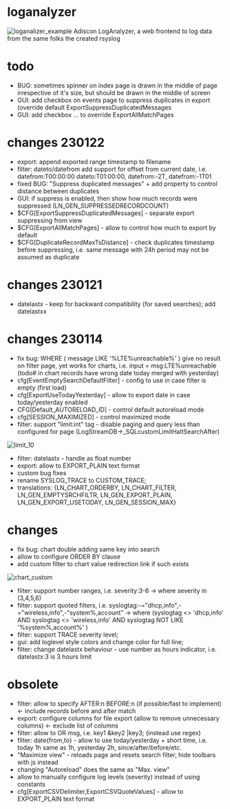 # loganalyzer

![loganalizer_example](https://user-images.githubusercontent.com/8426197/209875963-b7438f3b-9052-4e8f-9f22-05794e1e54a5.png)
Adiscon LogAnalyzer, a web frontend to log data from the same folks the created rsyslog

# todo
 - BUG: sometimes spinner on index page is drawn in the middle of page irrespective of it's size, but should be drawn in the middle of screen
 - GUI: add checkbox on events page to suppress duplicates in export (override default ExportSuppressDuplicatedMessages
 - GUI: add checkbox ... to override ExportAllMatchPages
 
# changes 230122
 - export: append exported range timestamp to filename
 - filter: dateto/datefrom add support for offset from current date, i.e. datefrom:T00:00:00 dateto:T01:00:00, datefrom:\-2T, datefrom:\-1T01
 - fixed BUG: "Suppress duplicated messages" + add property to control distance between duplicates
 - GUI: if suppress is enabled, then show how much records were suppressed (LN_GEN_SUPPRESSEDRECORDCOUNT)
 - $CFG[ExportSuppressDuplicatedMessages] - separate export suppressing from view
 - $CFG[ExportAllMatchPages] - allow to control how much to export by default
 - $CFG[DuplicateRecordMaxTsDistance] - check duplicates timestamp before suppressing, i.e. same message with 24h period may not be assumed as duplicate

# changes 230121
 - datelastx - keep for backward compatibility (for saved searches); add datelastxx

# changes 230114
 - fix bug: WHERE ( message LIKE '%LTE%unreachable%' ) give no result on filter page, yet works for charts, i.e. input = msg:LTE%unreachable (todo# in chart records have wrong date today merged with yesterday)
 - cfg[EventEmptySearchDefaultFilter] - config to use in case filter is empty (first load)
 - cfg[ExportUseTodayYesterday] - allow to export date in case today/yesterday enabled 
 - CFG[Default_AUTORELOAD_ID] - control default autoreload mode
 - cfg[SESSION_MAXIMIZED] - control maximized mode
 - filter: support "limit:int" tag - disable paging and query less than configured for page (LogStreamDB->_SQLcustomLimitHaltSearchAfter)
 
![limit_10](https://user-images.githubusercontent.com/8426197/212502393-d05d0cb9-4baf-4008-838b-ce078b6eeb8b.png)

 - filter: datelastx - handle as float number
 - export: allow to EXPORT_PLAIN text format	
 - custom bug fixes
 - rename SYSLOG_TRACE to CUSTOM_TRACE;
 - translations: {LN_CHART_ORDERBY, LN_CHART_FILTER, LN_GEN_EMPTYSRCHFILTR, LN_GEN_EXPORT_PLAIN, LN_GEN_EXPORT_USETODAY, LN_GEN_SESSION_MAX}
 
# changes
 - fix bug: chart double adding same key into search
 - allow to configure ORDER BY clause
 - add custom filter to chart value redirection link if such exists
 
![chart_custom](https://user-images.githubusercontent.com/8426197/210448944-9a67c91c-1ca7-4f00-99ac-a5eebd566927.png)

 - filter: support number ranges, i.e. severity:3-6 -> where severity in (3,4,5,6)
 - filter: support quoted filters, i.e. syslogtag:-="dhcp,info",-="wireless,info",-"system%,account" ->  where (syslogtag <> 'dhcp,info' AND syslogtag <> 'wireless,info' AND syslogtag NOT LIKE '%system%,account%' )
 - filter: support TRACE severity level; 
 - gui: add loglevel style colors and change color for full line; 
 - filter: change datelastx behaviour - use number as hours indicator, i.e. datelastx:3 is 3 hours limit
 
# obsolete
 - filter: allow to specify AFTER:n BEFORE:n (if possible/fast to implement) <- include records before and after match
 - export: configure columns for file export (allow to remove unnecessary columns) <- exclude list of columns
 - filter: allow to OR msg, i.e. key1 &key2 |key3; (instead use regex)
 - filter: date{from,to} - allow to use today/yesterday + short time, i.e. today 1h same as 1h, yesterday 2h, since/after/before/etc.
 - "Maximize view" - reloads page and resets search filter, hide toolbars with js instead
 - changing "Autoreload" does the same as "Max. view"
 - allow to manually configure log levels (severity) instead of using constants
 - cfg[ExportCSVDelimiter,ExportCSVQuoteValues] - allow to EXPORT_PLAIN text format
